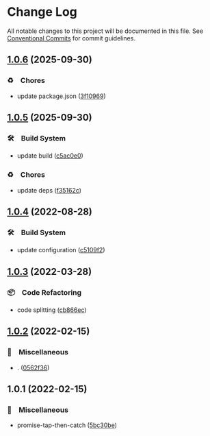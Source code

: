 # Change Log

All notable changes to this project will be documented in this file.
See [Conventional Commits](https://conventionalcommits.org) for commit guidelines.

## [1.0.6](https://github.com/bluelovers/ws-promise/compare/promise-tap-then-catch@1.0.5...promise-tap-then-catch@1.0.6) (2025-09-30)



### ♻️　Chores

* update package.json ([3f10969](https://github.com/bluelovers/ws-promise/commit/3f109690c2e23b47c7c31d08427953a7fd5d9729))



## [1.0.5](https://github.com/bluelovers/ws-promise/compare/promise-tap-then-catch@1.0.4...promise-tap-then-catch@1.0.5) (2025-09-30)



### 🛠　Build System

* update build ([c5ac0e0](https://github.com/bluelovers/ws-promise/commit/c5ac0e0ffcd6cbd27cb23fba6748873a876dfeb0))


### ♻️　Chores

* update deps ([f35162c](https://github.com/bluelovers/ws-promise/commit/f35162cba113eb44c325a2d3ce6b16caa368a037))



## [1.0.4](https://github.com/bluelovers/ws-promise/compare/promise-tap-then-catch@1.0.3...promise-tap-then-catch@1.0.4) (2022-08-28)



### 🛠　Build System

* update configuration ([c5109f2](https://github.com/bluelovers/ws-promise/commit/c5109f2bb20806159185439b3264adae21425b73))



## [1.0.3](https://github.com/bluelovers/ws-promise/compare/promise-tap-then-catch@1.0.2...promise-tap-then-catch@1.0.3) (2022-03-28)


### 📦　Code Refactoring

* code splitting ([cb866ec](https://github.com/bluelovers/ws-promise/commit/cb866ecab57663301de3d84da614a1fb8afe2ee0))





## [1.0.2](https://github.com/bluelovers/ws-promise/compare/promise-tap-then-catch@1.0.1...promise-tap-then-catch@1.0.2) (2022-02-15)


### 🔖　Miscellaneous

* . ([0562f36](https://github.com/bluelovers/ws-promise/commit/0562f365853056980a83dc367076335dbf7ff48c))





## 1.0.1 (2022-02-15)


### 🔖　Miscellaneous

* promise-tap-then-catch ([5bc30be](https://github.com/bluelovers/ws-promise/commit/5bc30be5cb2c70f26647ac20cab02451f859e6c3))
